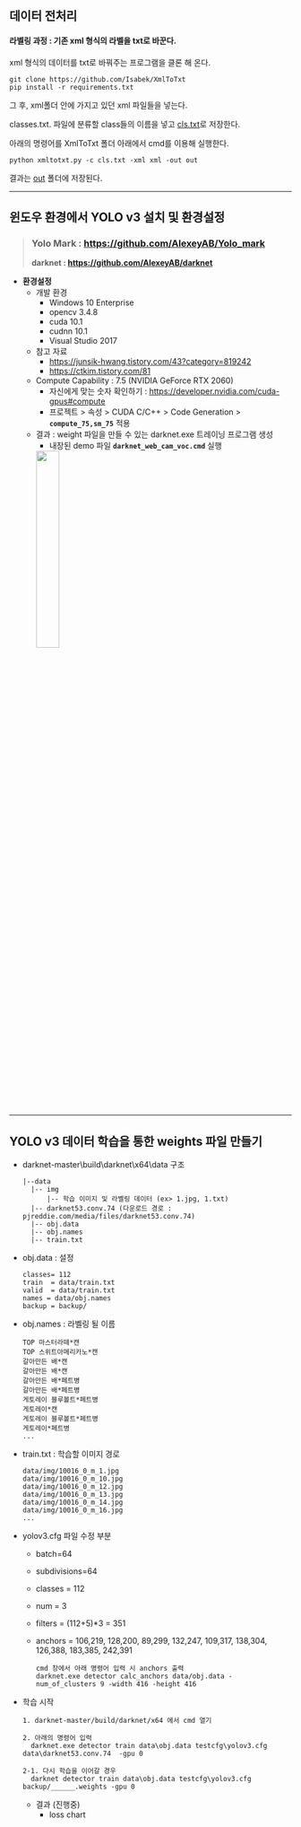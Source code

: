 ## 데이터 전처리

#### 라벨링 과정 : 기존 xml 형식의 라벨을 txt로 바꾼다.

xml 형식의 데이터를 txt로 바꿔주는 프로그램을 클론 해 온다.

```
git clone https://github.com/Isabek/XmlToTxt
pip install -r requirements.txt
```

그 후, xml폴더 안에 가지고 있던 xml 파일들을 넣는다.

classes.txt. 파일에 분류할 class들의 이름을 넣고 [cls.txt](https://lab.ssafy.com/s05-ai-speech/S05P21A603/-/blob/develop/AI/%EC%86%8C%EC%8A%A4%EB%8D%B0%EC%9D%B4%ED%84%B0/classes.txt)로 저장한다. 

아래의 명령어를 XmlToTxt 폴더 아래에서 cmd를 이용해 실행한다.

```
python xmltotxt.py -c cls.txt -xml xml -out out
```

결과는 [out](https://lab.ssafy.com/s05-ai-speech/S05P21A603/-/blob/develop/AI/%EC%86%8C%EC%8A%A4%EB%8D%B0%EC%9D%B4%ED%84%B0/label.zip) 폴더에 저장된다.



<hr>

## 윈도우 환경에서 YOLO v3 설치 및 환경설정

> ### Yolo Mark : https://github.com/AlexeyAB/Yolo_mark
>
> **darknet : https://github.com/AlexeyAB/darknet**

- **환경설정**
  - 개발 환경
    - Windows 10 Enterprise
    - opencv 3.4.8
    - cuda 10.1
    - cudnn 10.1
    - Visual Studio 2017
  - 참고 자료
    - https://junsik-hwang.tistory.com/43?category=819242
    - https://ctkim.tistory.com/81
  - Compute Capability : 7.5 (NVIDIA GeForce RTX 2060)
    - 자신에게 맞는 숫자 확인하기 : https://developer.nvidia.com/cuda-gpus#compute
    - 프로젝트 > 속성 > CUDA C/C++ > Code Generation > **`compute_75,sm_75`** 적용
  - 결과 : weight 파일을 만들 수 있는 darknet.exe 트레이닝 프로그램 생성
    - 내장된 demo 파일 **`darknet_web_cam_voc.cmd`** 실행
    <img src = "/uploads/d35b721a0227fe8906a3e018f685b540/sample.png" width="30%" height="30%">



<hr>

## YOLO v3 데이터 학습을 통한 weights 파일 만들기

- darknet-master\build\darknet\x64\data 구조

  ```
  |--data
  	|-- img
  		|-- 학습 이미지 및 라벨링 데이터 (ex> 1.jpg, 1.txt)
  	|-- darknet53.conv.74 (다운로드 경로 : pjreddie.com/media/files/darknet53.conv.74)
  	|-- obj.data
  	|-- obj.names
  	|-- train.txt
  ```



- obj.data : 설정

  ```
  classes= 112
  train  = data/train.txt
  valid  = data/train.txt
  names = data/obj.names
  backup = backup/
  ```

  

- obj.names : 라벨링 될 이름

  ```
  TOP 마스터라떼*캔
  TOP 스위트아메리카노*캔
  갈아만든 배*캔
  갈아만든 배*캔
  갈아만든 배*페트병
  갈아만든 배*페트병
  게토레이 블루볼트*페트병
  게토레이*캔
  게토레이 블루볼트*페트병
  게토레이*페트병
  ...
  ```



- train.txt : 학습할 이미지 경로

  ```
  data/img/10016_0_m_1.jpg
  data/img/10016_0_m_10.jpg
  data/img/10016_0_m_12.jpg
  data/img/10016_0_m_13.jpg
  data/img/10016_0_m_14.jpg
  data/img/10016_0_m_16.jpg
  ...
  ```



- yolov3.cfg 파일 수정 부분

  - batch=64

  - subdivisions=64

  - classes = 112

  - num = 3

  - filters = (112+5)*3 = 351

  - anchors = 106,219, 128,200,  89,299, 132,247, 109,317, 138,304, 126,388, 183,385, 242,391

    ```
    cmd 창에서 아래 명령어 입력 시 anchors 출력
    darknet.exe detector calc_anchors data/obj.data -num_of_clusters 9 -width 416 -height 416
    ```



- 학습 시작

  ```
  1. darknet-master/build/darknet/x64 에서 cmd 열기
  
  2. 아래의 명령어 입력
  	darknet.exe detector train data\obj.data testcfg\yolov3.cfg data\darknet53.conv.74  -gpu 0
  	
  2-1. 다시 학습을 이어갈 경우
  	darknet detector train data\obj.data testcfg\yolov3.cfg backup/______.weights -gpu 0
  ```

  - 결과 (진행중)
    - loss chart
